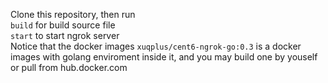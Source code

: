 Clone this repository, then run  
```build``` for build source file  
```start``` to start ngrok server  
Notice that the docker images `xuqplus/cent6-ngrok-go:0.3` is a docker images with golang enviroment inside it, and you may build one by youself or pull from hub.docker.com
